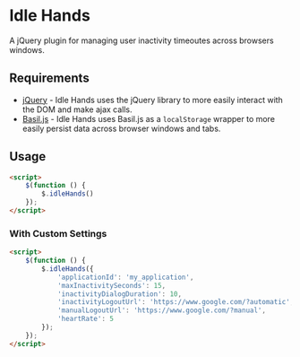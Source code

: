 # Idle Hands
A jQuery plugin for managing user inactivity timeoutes across browsers windows.

## Requirements
* [jQuery](https://jquery.com/) - Idle Hands uses the jQuery library to more easily interact with the DOM and make ajax calls.
* [Basil.js](https://wisembly.github.io/basil.js/) - Idle Hands uses Basil.js as a `localStorage` wrapper to more easily persist data across browser windows and tabs.

## Usage
```html
<script>
    $(function () {
        $.idleHands()
    });
</script>
```

### With Custom Settings
```html
<script>
    $(function () {
        $.idleHands({
            'applicationId': 'my_application',
            'maxInactivitySeconds': 15,
            'inactivityDialogDuration': 10,
            'inactivityLogoutUrl': 'https://www.google.com/?automatic',
            'manualLogoutUrl': 'https://www.google.com/?manual',
            'heartRate': 5
        });
    });
</script>
```